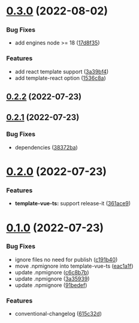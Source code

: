 

# [0.3.0](https://github.com/hunterliu1003/vibrary/compare/v0.2.2...v0.3.0) (2022-08-02)


### Bug Fixes

* add engines node >= 18 ([17d8f35](https://github.com/hunterliu1003/vibrary/commit/17d8f3537d8b6b0c3f3fcb0bebf7672b929058be))


### Features

* add react template support ([3a39bf4](https://github.com/hunterliu1003/vibrary/commit/3a39bf4c2dff2f00a2dc74b44c9ba8e3472d1f1a))
* add template-react option ([1536c8a](https://github.com/hunterliu1003/vibrary/commit/1536c8a85b437d23aa2dea43ac0b84bf65a7ef3d))

## [0.2.2](https://github.com/hunterliu1003/vibrary/compare/v0.2.1...v0.2.2) (2022-07-23)

## [0.2.1](https://github.com/hunterliu1003/vibrary/compare/v0.2.0...v0.2.1) (2022-07-23)


### Bug Fixes

* dependencies ([38372ba](https://github.com/hunterliu1003/vibrary/commit/38372ba911c35d82cd6302e1f010c49e163cfa64))

# [0.2.0](https://github.com/hunterliu1003/vibrary/compare/v0.1.0...v0.2.0) (2022-07-23)


### Features

* **template-vue-ts:** support release-it ([361ace9](https://github.com/hunterliu1003/vibrary/commit/361ace9e9989fe0c43ee689039a4495436c2b5ab))

# [0.1.0](https://github.com/hunterliu1003/vibrary/compare/v0.0.6...v0.1.0) (2022-07-23)


### Bug Fixes

* ignore files no need for publish ([c191b40](https://github.com/hunterliu1003/vibrary/commit/c191b40d60df7761baebd507ea1ad874fdad3f31))
* move .npmignore into template-vue-ts ([eac1a1f](https://github.com/hunterliu1003/vibrary/commit/eac1a1feee25b601d8e1bc6423207c6e915ba8fd))
* update .npmignore ([c6c8b7b](https://github.com/hunterliu1003/vibrary/commit/c6c8b7bd8104ebee70cbbc7063b2347e70dc9440))
* update .npmignore ([3a35939](https://github.com/hunterliu1003/vibrary/commit/3a3593963933587805a8b56116a8256f9ff6691b))
* update .npmignore ([91bedef](https://github.com/hunterliu1003/vibrary/commit/91bedefc4c4bdbf85cd0588d365dc6f56a035b4c))


### Features

* conventional-changelog ([615c32d](https://github.com/hunterliu1003/vibrary/commit/615c32db18e5bd330c15c5478f655990c00e81a5))